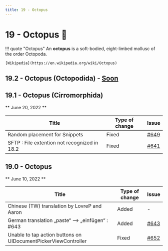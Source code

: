 ```yaml
---
title: 19 - Octopus
---
```

# 19 - Octopus :octopus:
!!! quote "Octopus"
    An **octopus** is a soft-bodied, eight-limbed mollusc of the order Octopoda.

    [Wikipedia](https://en.wikipedia.org/wiki/Octopus)

## 19.2 - Octopus (Octopodida) - [Soon](https://webssh.net/documentation/becoming-external-tester/)

## 19.1 - Octopus (Cirromorphida)
** June 20, 2022 **

| Title | Type of change | Issue |
| --- | --- | --- |
| Random placement for Snippets | Fixed | [#649](https://github.com/isontheline/pro.webssh.net/issues/649) |
| SFTP : File extention not recognized in 18.2 | Fixed | [#641](https://github.com/isontheline/pro.webssh.net/issues/641) |

## 19.0 - Octopus
** June 10, 2022 **

| Title | Type of change | Issue |
| --- | --- | --- |
| Chinese (TW) translation by LovreP and Aaron | Added | - |
| German translation „paste“ —> „einfügen“ : #643 | Added | [#643](https://github.com/isontheline/pro.webssh.net/issues/643) |
| Unable to tap action buttons on UIDocumentPickerViewController | Fixed | [#652](https://github.com/isontheline/pro.webssh.net/issues/652) |